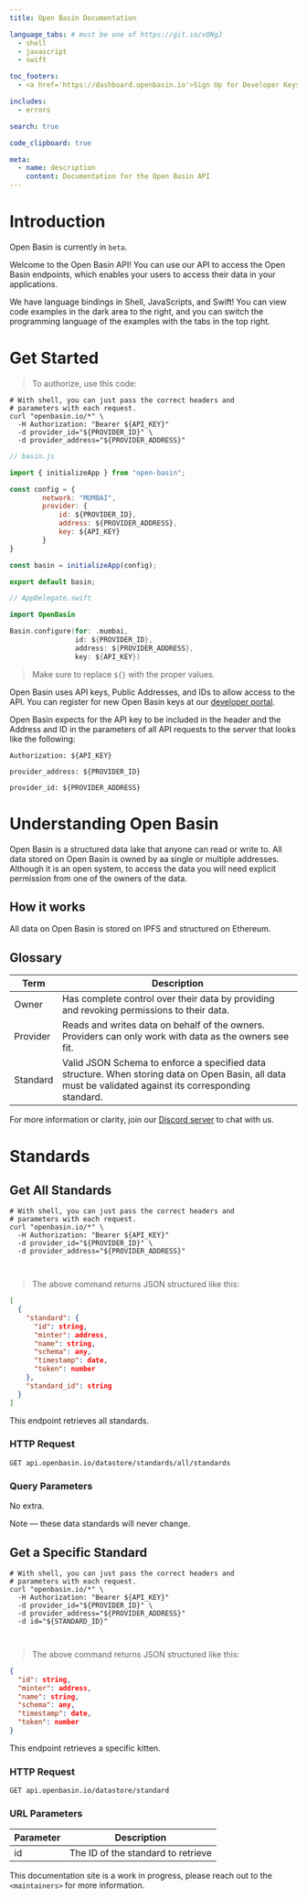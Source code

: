```yaml
---
title: Open Basin Documentation

language_tabs: # must be one of https://git.io/vQNgJ
  - shell
  - javascript
  - swift

toc_footers:
  - <a href='https://dashboard.openbasin.io'>Sign Up for Developer Keys</a>

includes:
  - errors

search: true

code_clipboard: true

meta:
  - name: description
    content: Documentation for the Open Basin API
---
```


# Introduction

<aside>
Open Basin is currently in <code>beta</code>.
</aside>

Welcome to the Open Basin API! You can use our API to access the Open Basin endpoints, which enables your users to access their data in your applications.

We have language bindings in Shell, JavaScripts, and Swift! You can view code examples in the dark area to the right, and you can switch the programming language of the examples with the tabs in the top right.

# Get Started

> To authorize, use this code:

```shell
# With shell, you can just pass the correct headers and
# parameters with each request.
curl "openbasin.io/*" \
  -H Authorization: "Bearer ${API_KEY}"
  -d provider_id="${PROVIDER_ID}" \
  -d provider_address="${PROVIDER_ADDRESS}"
```

```javascript
// basin.js

import { initializeApp } from "open-basin";

const config = {
        network: "MUMBAI",
        provider: {
            id: ${PROVIDER_ID},
            address: ${PROVIDER_ADDRESS},
            key: ${API_KEY}
        }
}

const basin = initializeApp(config);

export default basin;
```

```swift
// AppDelegate.swift

import OpenBasin

Basin.configure(for: .mumbai,
                id: ${PROVIDER_ID},
                address: ${PROVIDER_ADDRESS},
                key: ${API_KEY})
```


> Make sure to replace `${}` with the proper values.

Open Basin uses API keys, Public Addresses, and IDs to allow access to the API. You can register for new Open Basin keys at our [developer portal](https://dashboard.openbasin.io).

Open Basin expects for the API key to be included in the header and the Address and ID in the parameters of all API requests to the server that looks like the following:

`Authorization: ${API_KEY}`

`provider_address: ${PROVIDER_ID}`

`provider_id: ${PROVIDER_ADDRESS}`

# Understanding Open Basin

Open Basin is a structured data lake that anyone can read or write to. All data stored on Open Basin is owned by aa single or multiple addresses. Although it is an open system, to access the data you will need explicit permission from one of the owners of the data.

## How it works

All data on Open Basin is stored on IPFS and structured on Ethereum.

## Glossary

Term | Description
--------- | -----------
Owner | Has complete control over their data by providing and revoking permissions to their data.
Provider | Reads and writes data on behalf of the owners. Providers can only work with data as the owners see fit.
Standard | Valid JSON Schema to enforce a specified data structure. When storing data on Open Basin, all data must be validated against its corresponding standard.

<aside class="notice">For more information or clarity, join our <a href="https://discord.com/invite/M3NdGXgS">Discord server</a> to chat with us.</aside>

# Standards

## Get All Standards

```shell
# With shell, you can just pass the correct headers and
# parameters with each request.
curl "openbasin.io/*" \
  -H Authorization: "Bearer ${API_KEY}"
  -d provider_id="${PROVIDER_ID}" \
  -d provider_address="${PROVIDER_ADDRESS}"
```

```javascript

```

```swift

```

> The above command returns JSON structured like this:

```json
[
  {
    "standard": {
      "id": string,
      "minter": address,
      "name": string,
      "schema": any,
      "timestamp": date,
      "token": number
    },
    "standard_id": string
  }
]
```

This endpoint retrieves all standards.

### HTTP Request

`GET api.openbasin.io/datastore/standards/all/standards`

### Query Parameters

No extra.

<aside class="success">
Note — these data standards will never change.
</aside>

## Get a Specific Standard

```shell
# With shell, you can just pass the correct headers and
# parameters with each request.
curl "openbasin.io/*" \
  -H Authorization: "Bearer ${API_KEY}"
  -d provider_id="${PROVIDER_ID}" \
  -d provider_address="${PROVIDER_ADDRESS}"
  -d id="${STANDARD_ID}"
```

```javascript

```

```swift

```

> The above command returns JSON structured like this:

```json
{
  "id": string,
  "minter": address,
  "name": string,
  "schema": any,
  "timestamp": date,
  "token": number
}
```

This endpoint retrieves a specific kitten.

### HTTP Request

`GET api.openbasin.io/datastore/standard`

### URL Parameters

Parameter | Description
--------- | -----------
id | The ID of the standard to retrieve


<aside class="warning">This documentation site is a work in progress, please reach out to the <code>&lt;maintainers&gt;</code> for more information.</aside>